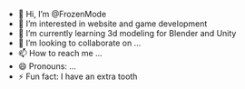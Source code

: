 - 👋 Hi, I’m @FrozenMode
- 👀 I’m interested in website and game development
- 🌱 I’m currently learning 3d modeling for Blender and Unity
- 💞️ I’m looking to collaborate on ...
- 📫 How to reach me ...
- 😄 Pronouns: ...
- ⚡ Fun fact: I have an extra tooth

<!---
FrozenMode/FrozenMode is a ✨ special ✨ repository because its `README.md` (this file) appears on your GitHub profile.
You can click the Preview link to take a look at your changes.
--->
